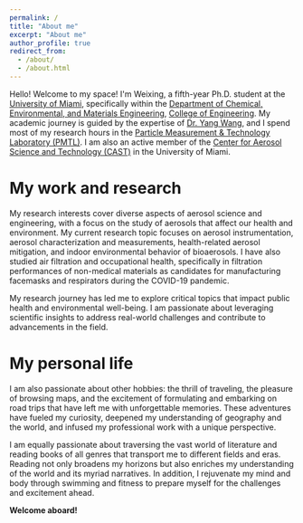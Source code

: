 ```yaml
---
permalink: /
title: "About me"
excerpt: "About me"
author_profile: true
redirect_from: 
  - /about/
  - /about.html
---
```


Hello! Welcome to my space! I'm Weixing, a fifth-year Ph.D. student at the [University of Miami](https://welcome.miami.edu/), specifically within the [Department of Chemical, Environmental, and Materials Engineering](https://ceme.coe.miami.edu/index.html), [College of Engineering](https://www.coe.miami.edu/). My academic journey is guided by the expertise of [Dr. Yang Wang](https://people.miami.edu/profile/dec102c8f8ba6c48c281dd2300d0f707), and I spend most of my research hours in the [Particle Measurement & Technology Laboratory (PMTL)](https://pmtl.coe.miami.edu/index.html). I am also an active member of the [Center for Aerosol Science and Technology (CAST)](https://cast.miami.edu/) in the University of Miami.

My work and research
======
My research interests cover diverse aspects of aerosol science and engineering, with a focus on the study of aerosols that affect our health and environment. My current research topic focuses on aerosol instrumentation, aerosol characterization and measurements, health-related aerosol mitigation, and indoor environmental behavior of bioaerosols. I have also studied air filtration and occupational health, specifically in filtration performances of non-medical materials as candidates for manufacturing facemasks and respirators during the COVID-19 pandemic.

My research journey has led me to explore critical topics that impact public health and environmental well-being. I am passionate about leveraging scientific insights to address real-world challenges and contribute to advancements in the field.

My personal life
======
I am also passionate about other hobbies: the thrill of traveling, the pleasure of browsing maps, and the excitement of formulating and embarking on road trips that have left me with unforgettable memories. These adventures have fueled my curiosity, deepened my understanding of geography and the world, and infused my professional work with a unique perspective.

I am equally passionate about traversing the vast world of literature and reading books of all genres that transport me to different fields and eras. Reading not only broadens my horizons but also enriches my understanding of the world and its myriad narratives. In addition, I rejuvenate my mind and body through swimming and fitness to prepare myself for the challenges and excitement ahead.

**Welcome aboard!**
